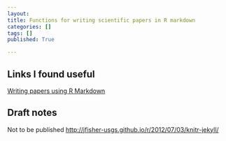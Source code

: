 ```yaml
---
layout: 
title: Functions for writing scientific papers in R markdown
categories: []
tags: []
published: True

---
```


Links I found useful
--------------------

[Writing papers using R Markdown](http://rmflight.github.io/posts/2012/10/papersinRmd.html)

Draft notes
-----------
Not to be published
http://jfisher-usgs.github.io/r/2012/07/03/knitr-jekyll/